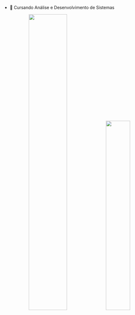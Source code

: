 - 🌱 Cursando Análise e Desenvolvimento de Sistemas 
  
  
<p align="center" flex-direction="column">
  <img width="50%" src="https://github-readme-stats.vercel.app/api?username=kaykymatos845&show_icons=true&theme=dracula&rank_icon=github" />
  <img width="40%" src="https://github-readme-stats.vercel.app/api/top-langs/?username=kaykymatos845&layout=compact&theme=dracula&icon_color=277E86" />
</p>
